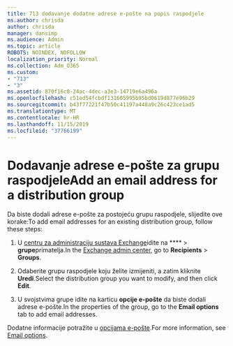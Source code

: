 ```yaml
---
title: 713 dodavanje dodatne adrese e-pošte na popis raspodjele
ms.author: chrisda
author: chrisda
manager: dansimp
ms.audience: Admin
ms.topic: article
ROBOTS: NOINDEX, NOFOLLOW
localization_priority: Normal
ms.collection: Adm_O365
ms.custom:
- "713"
- "3"
ms.assetid: 870f16c0-24ac-4dec-a3e3-14719e6a496a
ms.openlocfilehash: c51ed54fcbdf131605995b95bd0619d877e96b29
ms.sourcegitcommit: b43f77221f47b50c41197a448a9c26c423ce1ad5
ms.translationtype: MT
ms.contentlocale: hr-HR
ms.lasthandoff: 11/15/2019
ms.locfileid: "37766199"
---
```

# <a name="add-an-email-address-for-a-distribution-group"></a><span data-ttu-id="755ce-102">Dodavanje adrese e-pošte za grupu raspodjele</span><span class="sxs-lookup"><span data-stu-id="755ce-102">Add an email address for a distribution group</span></span>

<span data-ttu-id="755ce-103">Da biste dodali adrese e-pošte za postojeću grupu raspodjele, slijedite ove korake:</span><span class="sxs-lookup"><span data-stu-id="755ce-103">To add email addresses for an existing distribution group, follow these steps:</span></span>

1. <span data-ttu-id="755ce-104">U [centru za administraciju sustava Exchange](https://outlook.office365.com/ecp/)idite na \*\*\*\* \> **grupe**primatelja.</span><span class="sxs-lookup"><span data-stu-id="755ce-104">In the [Exchange admin center](https://outlook.office365.com/ecp/), go to **Recipients** \> **Groups**.</span></span>

2. <span data-ttu-id="755ce-105">Odaberite grupu raspodjele koju želite izmijeniti, a zatim kliknite **Uredi**.</span><span class="sxs-lookup"><span data-stu-id="755ce-105">Select the distribution group you want to modify, and then click **Edit**.</span></span>

3. <span data-ttu-id="755ce-106">U svojstvima grupe idite na karticu **opcije e-pošte** da biste dodali adrese e-pošte.</span><span class="sxs-lookup"><span data-stu-id="755ce-106">In the properties of the group, go to the **Email options** tab to add email addresses.</span></span> 

<span data-ttu-id="755ce-107">Dodatne informacije potražite u [opcijama e-pošte](https://technet.microsoft.com/library/bb124513.aspx#emailoptions).</span><span class="sxs-lookup"><span data-stu-id="755ce-107">For more information, see [Email options](https://technet.microsoft.com/library/bb124513.aspx#emailoptions).</span></span>
